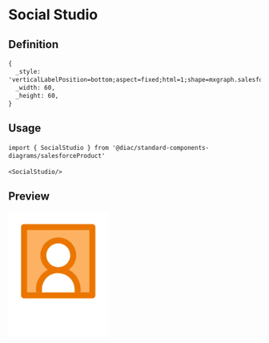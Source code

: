 # Social Studio

## Definition

```
{
  _style: 'verticalLabelPosition=bottom;aspect=fixed;html=1;shape=mxgraph.salesforce.social_studio;',
  _width: 60,
  _height: 60,
}
```

## Usage

```
import { SocialStudio } from '@diac/standard-components-diagrams/salesforceProduct'

<SocialStudio/>
```

## Preview

<img src="./social-studio.png" width="200"/>
